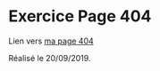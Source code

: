 # Exercice Page 404

Lien vers [ma page 404](http://www.terencehecq.github.io/404_page/)

Réalisé le 20/09/2019.
